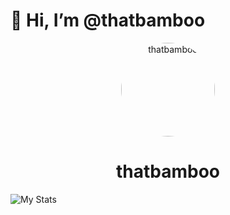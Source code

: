 # 👋 Hi, I’m @thatbamboo

<div align="center">
  <img src="https://github.com/thatbamboo.png" alt="thatbamboo" width="150" style="border-radius: 50%;"/>
  <h1>thatbamboo</h1>
</div>

![My Stats](https://github-readme-stats.vercel.app/api?username=thatbamboo&show_icons=true&hide_title=true&count_private=true)

<!---
thatbamboo/thatbamboo is a ✨ special ✨ repository because its `README.md` (this file) appears on your GitHub profile.
You can click the Preview link to take a look at your changes.
--->
